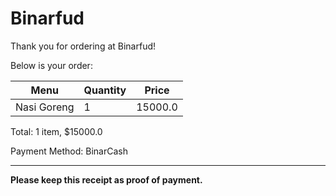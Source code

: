 # Binarfud

Thank you for ordering at Binarfud!

Below is your order:

| Menu       | Quantity | Price   |
|------------|----------|---------|
| Nasi Goreng| 1        | 15000.0 |

Total: 1 item, $15000.0

Payment Method: BinarCash

---

**Please keep this receipt as proof of payment.**

